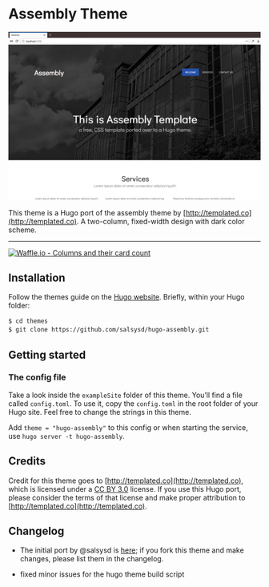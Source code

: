 # Assembly Theme

![](images/screenshot.png)

This theme is a Hugo port of the assembly theme by [http://templated.co](http://templated.co). A two-column, fixed-width design with dark color scheme.

---

[![Waffle.io - Columns and their card count](https://badge.waffle.io/salsysd/hugo-assembly.svg?columns=Inbox,In%20Progress,Done)](https://waffle.io/salsysd/hugo-assembly)

## Installation

Follow the themes guide on the [Hugo website](https://gohugo.io/themes/installing-and-using-themes/). Briefly, within your Hugo folder:

```sh
$ cd themes
$ git clone https://github.com/salsysd/hugo-assembly.git
```

## Getting started

### The config file
Take a look inside the `exampleSite` folder of this theme. You’ll find a file called `config.toml`. To use it, copy the `config.toml` in the root folder of your Hugo site. Feel free to change the strings in this theme.

Add `theme = "hugo-assembly"` to this config or when starting the service, use `hugo server -t hugo-assembly`.


## Credits

Credit for this theme goes to [http://templated.co](http://templated.co), which is licensed under a [CC BY 3.0](https://creativecommons.org/licenses/by/3.0/) license. If you use this Hugo port, please consider the terms of that license and make proper attribution to [http://templated.co](http://templated.co).

## Changelog

- The initial port by @salsysd is [here](changelog.md); if you fork this theme and make changes, please list them in the changelog.

- fixed minor issues for the hugo theme build script
